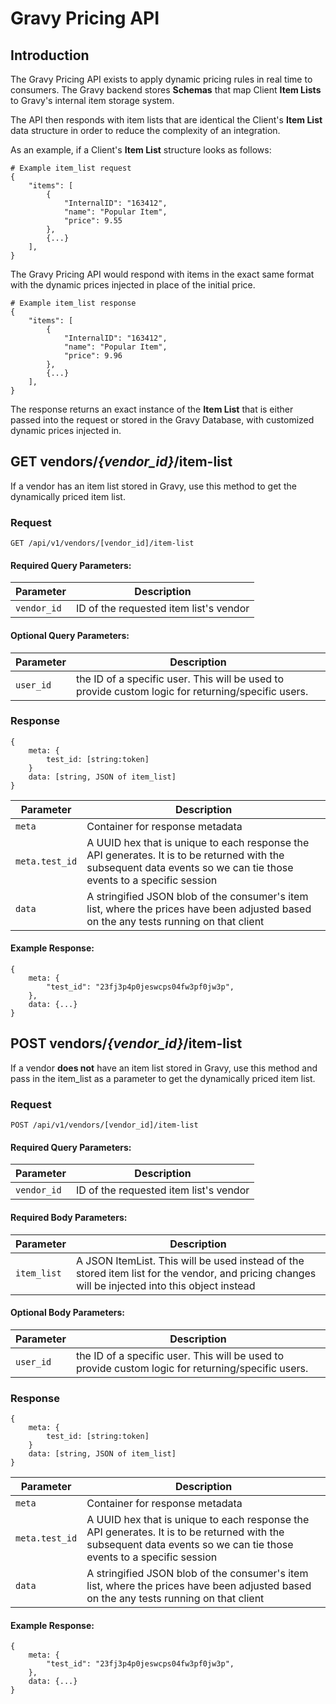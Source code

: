 # Gravy Pricing API

## Introduction

The Gravy Pricing API exists to apply dynamic pricing rules in real time to consumers.
The Gravy backend stores **Schemas** that map Client **Item Lists** to Gravy's internal item
storage system.

The API then responds with item lists that are identical the Client's **Item List** data structure 
in order to reduce the complexity of an integration.

As an example, if a Client's **Item List** structure looks as follows:
    
    # Example item_list request
    {
        "items": [
            {
                "InternalID": "163412",
                "name": "Popular Item",
                "price": 9.55 
            },
            {...}
        ], 
    } 

The Gravy Pricing API would respond with items in the exact same format
with the dynamic prices injected in place of the initial price.

    # Example item_list response
    {
        "items": [
            {
                "InternalID": "163412",
                "name": "Popular Item",
                "price": 9.96 
            },
            {...}
        ], 
    }

The response returns an exact instance of the **Item List** that is either 
passed into the request or stored in the Gravy Database, with customized dynamic prices
injected in.


## GET vendors/_{vendor_id}_/item-list

If a vendor has an item list stored in Gravy, use this method to get 
the dynamically priced item list.

### Request

    GET /api/v1/vendors/[vendor_id]/item-list
    
#### Required Query Parameters:

| Parameter | Description |
| --- | --- |
| `vendor_id` | ID of the requested item list's vendor |

#### Optional Query Parameters:

| Parameter | Description |
| --- | --- |
| `user_id` | the ID of a specific user. This will be used to provide custom logic for returning/specific users. |

### Response

    {
	    meta: { 
	        test_id: [string:token]
        }
	    data: [string, JSON of item_list]
    }

| Parameter | Description |
| --- | --- |
| `meta` | Container for response metadata |
| `meta.test_id` | A UUID hex that is unique to each response the API generates. It is to be returned with the subsequent data events so we can tie those events to a specific session |
| `data` | A stringified JSON blob of the consumer's item list, where the prices have been adjusted based on the any tests running on that client |

#### Example Response:
    
    {
	    meta: {
		    "test_id": "23fj3p4p0jeswcps04fw3pf0jw3p",
	    },
	    data: {...}
    }
    
## POST vendors/_{vendor_id}_/item-list

If a vendor **does not** have an item list stored in Gravy, use this method and
pass in the item_list as a parameter to get the dynamically priced item list.

### Request

    POST /api/v1/vendors/[vendor_id]/item-list
    
#### Required Query Parameters:

| Parameter | Description |
| --- | --- |
| `vendor_id` | ID of the requested item list's vendor |

#### Required Body Parameters:

| Parameter | Description |
| --- |--- |
| `item_list` | A JSON ItemList. This will be used instead of the stored item list for the vendor, and pricing changes will be injected into this object instead |

#### Optional Body Parameters:

| Parameter | Description |
| --- | --- |
| `user_id` | the ID of a specific user. This will be used to provide custom logic for returning/specific users. |

### Response

    {
	    meta: { 
	        test_id: [string:token]
        }
	    data: [string, JSON of item_list]
    }

| Parameter | Description |
| --- | --- |
| `meta` | Container for response metadata |
| `meta.test_id` | A UUID hex that is unique to each response the API generates. It is to be returned with the subsequent data events so we can tie those events to a specific session |
| `data` | A stringified JSON blob of the consumer's item list, where the prices have been adjusted based on the any tests running on that client |

#### Example Response:
    
    {
	    meta: {
		    "test_id": "23fj3p4p0jeswcps04fw3pf0jw3p",
	    },
	    data: {...}
    }

